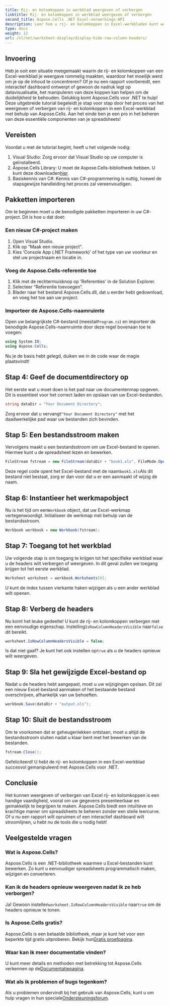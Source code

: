 ```yaml
---
title: Rij- en kolomkoppen in werkblad weergeven of verbergen
linktitle: Rij- en kolomkoppen in werkblad weergeven of verbergen
second_title: Aspose.Cells .NET Excel-verwerkings-API
description: Leer hoe u rij- en kolomkoppen in Excel-werkbladen kunt weergeven of verbergen met Aspose.Cells voor .NET. Volg onze gedetailleerde tutorial.
type: docs
weight: 12
url: /nl/net/worksheet-display/display-hide-row-column-headers/
---
```

## Invoering

Heb je ooit een situatie meegemaakt waarin de rij- en kolomkoppen van een Excel-werkblad je weergave rommelig maakten, waardoor het moeilijk werd om je op de inhoud te concentreren? Of je nu een rapport voorbereidt, een interactief dashboard ontwerpt of gewoon de nadruk legt op datavisualisatie, het manipuleren van deze koppen kan helpen om de duidelijkheid te behouden. Gelukkig komt Aspose.Cells voor .NET te hulp! Deze uitgebreide tutorial begeleidt je stap voor stap door het proces van het weergeven of verbergen van rij- en kolomkoppen in een Excel-werkblad met behulp van Aspose.Cells. Aan het einde ben je een pro in het beheren van deze essentiële componenten van je spreadsheets!

## Vereisten

Voordat u met de tutorial begint, heeft u het volgende nodig:

1. Visual Studio: Zorg ervoor dat Visual Studio op uw computer is geïnstalleerd.
2.  Aspose.Cells Library: U moet de Aspose.Cells-bibliotheek hebben. U kunt deze downloaden[hier](https://releases.aspose.com/cells/net/).
3. Basiskennis van C#: Kennis van C#-programmering is nuttig, hoewel de stapsgewijze handleiding het proces zal vereenvoudigen.

## Pakketten importeren

Om te beginnen moet u de benodigde pakketten importeren in uw C#-project. Dit is hoe u dat doet:

### Een nieuw C#-project maken

1. Open Visual Studio.
2. Klik op “Maak een nieuw project”.
3. Kies ‘Console App (.NET Framework)’ of het type van uw voorkeur en stel uw projectnaam en locatie in.

### Voeg de Aspose.Cells-referentie toe

1. Klik met de rechtermuisknop op 'Referenties' in de Solution Explorer.
2. Selecteer “Referentie toevoegen”.
3. Blader naar het bestand Aspose.Cells.dll, dat u eerder hebt gedownload, en voeg het toe aan uw project.

### Importeer de Aspose.Cells-naamruimte

 Open uw belangrijkste C#-bestand (meestal`Program.cs`) en importeer de benodigde Aspose.Cells-naamruimte door deze regel bovenaan toe te voegen:

```csharp
using System.IO;
using Aspose.Cells;
```

Nu je de basis hebt gelegd, duiken we in de code waar de magie plaatsvindt!

## Stap 4: Geef de documentdirectory op

Het eerste wat u moet doen is het pad naar uw documentenmap opgeven. Dit is essentieel voor het correct laden en opslaan van uw Excel-bestanden.

```csharp
string dataDir = "Your Document Directory";
```

 Zorg ervoor dat u vervangt`"Your Document Directory"` met het daadwerkelijke pad waar uw bestanden zich bevinden.

## Stap 5: Een bestandsstroom maken

Vervolgens maakt u een bestandsstroom om uw Excel-bestand te openen. Hiermee kunt u de spreadsheet lezen en bewerken.

```csharp
FileStream fstream = new FileStream(dataDir + "book1.xls", FileMode.Open);
```

Deze regel code opent het Excel-bestand met de naam`book1.xls`Als dit bestand niet bestaat, zorg er dan voor dat u er een aanmaakt of wijzig de naam.

## Stap 6: Instantieer het werkmapobject

 Nu is het tijd om een`Workbook` object, dat uw Excel-werkmap vertegenwoordigt. Initialiseer de werkmap met behulp van de bestandsstroom.

```csharp
Workbook workbook = new Workbook(fstream);
```

## Stap 7: Toegang tot het werkblad

Uw volgende stap is om toegang te krijgen tot het specifieke werkblad waar u de headers wilt verbergen of weergeven. In dit geval zullen we toegang krijgen tot het eerste werkblad.

```csharp
Worksheet worksheet = workbook.Worksheets[0];
```

U kunt de index tussen vierkante haken wijzigen als u een ander werkblad wilt openen.

## Stap 8: Verberg de headers

 Nu komt het leuke gedeelte! U kunt de rij- en kolomkoppen verbergen met een eenvoudige eigenschap. Instelling`IsRowColumnHeadersVisible` naar`false` dit bereikt.

```csharp
worksheet.IsRowColumnHeadersVisible = false;
```

 Is dat niet gaaf? Je kunt het ook instellen op`true` als u de headers opnieuw wilt weergeven.

## Stap 9: Sla het gewijzigde Excel-bestand op

Nadat u de headers hebt aangepast, moet u uw wijzigingen opslaan. Dit zal een nieuw Excel-bestand aanmaken of het bestaande bestand overschrijven, afhankelijk van uw behoeften.

```csharp
workbook.Save(dataDir + "output.xls");
```

## Stap 10: Sluit de bestandsstroom

Om te voorkomen dat er geheugenlekken ontstaan, moet u altijd de bestandsstroom sluiten nadat u klaar bent met het bewerken van de bestanden.

```csharp
fstream.Close();
```

Gefeliciteerd! U hebt de rij- en kolomkoppen in een Excel-werkblad succesvol gemanipuleerd met Aspose.Cells voor .NET. 

## Conclusie

Het kunnen weergeven of verbergen van Excel rij- en kolomkoppen is een handige vaardigheid, vooral om uw gegevens presenteerbaar en gemakkelijk te begrijpen te maken. Aspose.Cells biedt een intuïtieve en krachtige manier om spreadsheets te beheren zonder een steile leercurve. Of u nu een rapport wilt opruimen of een interactief dashboard wilt stroomlijnen, u hebt nu de tools die u nodig hebt!

## Veelgestelde vragen

### Wat is Aspose.Cells?
Aspose.Cells is een .NET-bibliotheek waarmee u Excel-bestanden kunt bewerken. Zo kunt u eenvoudiger spreadsheets programmatisch maken, wijzigen en converteren.

### Kan ik de headers opnieuw weergeven nadat ik ze heb verborgen?
 Ja! Gewoon instellen`worksheet.IsRowColumnHeadersVisible` naar`true` om de headers opnieuw te tonen.

### Is Aspose.Cells gratis?
 Aspose.Cells is een betaalde bibliotheek, maar je kunt het voor een beperkte tijd gratis uitproberen. Bekijk hun[Gratis proefpagina](https://releases.aspose.com/).

### Waar kan ik meer documentatie vinden?
 U kunt meer details en methoden met betrekking tot Aspose.Cells verkennen op de[Documentatiepagina](https://reference.aspose.com/cells/net/).

### Wat als ik problemen of bugs tegenkom?
 Als u problemen ondervindt bij het gebruik van Aspose.Cells, kunt u om hulp vragen in hun speciale[Ondersteuningsforum](https://forum.aspose.com/c/cells/9).